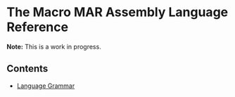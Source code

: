 # The Macro MAR Assembly Language Reference

**Note:** This is a work in progress.

## Contents
- [Language Grammar](./grammar.md)
